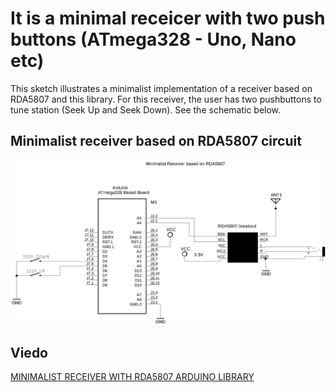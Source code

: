 #  It is a minimal receicer with two push buttons (ATmega328 - Uno, Nano etc)


This sketch illustrates a minimalist implementation of a receiver based on RDA5807 and this library.
For this receiver, the user has two pushbuttons to tune station (Seek Up and Seek Down). See the schematic below.


## Minimalist receiver based on RDA5807 circuit

![Minimalist receiver based on RDA5807](../../extras/images/minimalist_receiver_circuit.png)



## Viedo

[MINIMALIST RECEIVER WITH RDA5807 ARDUINO LIBRARY](https://youtu.be/C-wlpbgniLY)

